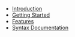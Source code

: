 * [Introduction](/README)
* [Getting Started](getting-started.md)
* [Features](/features.md)
* [Syntax Documentation](/syntax/index.md)
